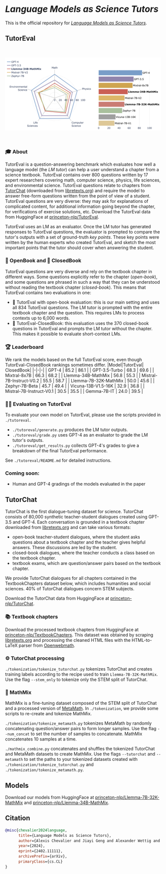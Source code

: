 # *Language Models as Science Tutors*

This is the official repository for [*Language Models as Science Tutors*](https://arxiv.org/abs/2402.11111). 


## TutorEval



<br>
<p align="center">
<img src="assets/main_radar_fig.png" width="800">
</p>
<br>

### 🎓 About
TutorEval is a question-answering benchmark which evaluates how well a language model (the *LM tutor*) can help a user understand a chapter from a science textbook. TutorEval contains over 800 questions written by 17 expert researchers covering math, computer science, physics, life sciences, and environmental science. TutorEval questions relate to chapters from [TutorChat](https://huggingface.co/datasets/princeton-nlp/TutorChat) (downloaded from [libretexts.org](https://libretexts.org)) and require the model to answer free-form questions written from the point of view of a student. TutorEval questions are very diverse: they may ask for explanations of complicated content, for additional information going beyond the chapter, for verifications of exercise solutions, etc. Download the TutorEval data from HuggingFace at [princeton-nlp/TutorEval](https://huggingface.co/datasets/princeton-nlp/TutorEval).

TutorEval uses an LM as an evaluator. Once the LM tutor has generated responses to TutorEval questions, the evaluator is prompted to compare the tutor's outputs with a set of ground-truth *key points*. These key points were written by the human experts who created TutorEval, and sketch the most important points that the tutor should cover when answering the student.

### 📖 OpenBook and 📕 ClosedBook

TutorEval questions are very diverse and rely on the textbook chapter in different ways. Some questions explicitly refer to the chapter (*open-book*), and some questions are phrased in such a way that they can be understood without reading the textbook chapter (*closed-book*). This means that TutorEval contains two evaluations in one:

- 📖 TutorEval with open-book evaluation: this is our main setting and uses all 834 TutorEval questions. The LM tutor is prompted with the entire textbook chapter and the question. This requires LMs to process contexts up to 6,000 words.
- 📕 TutorEval-ClosedBook: this evaluation uses the 370 closed-book questions in TutorEval and prompts the LM tutor without the chapter. This makes it possible to evaluate short-context LMs.

### 🏆 Leaderboard
We rank the models based on the full TutorEval score, even though TutorEval-ClosedBook rankings sometimes differ.
|Model|TutorEval| ClosedBook|
|-|-|-|
| GPT-4 | 85.2 | 86.1 | 
| GPT-3.5-Turbo | 68.3 | 69.6 | 
| Mixtral-8x7B | 66.3 | 68.2 | 
| Llemma-34B-MathMix | 56.8 | 55.3 | 
| Mistral-7B-Instruct-V0.2 | 55.5 | 58.7 | 
| Llemma-7B-32K-MathMix | 50.0 | 45.6 | 
| Zephyr-7B-Beta | 45.7 | 49.4 | 
| Vicuna-13B-V1.5-16K | 32.9 | 36.8 | 
| Mistral-7B-Instruct-V0.1 | 30.5  | 35.5 | 
| Gemma-7B-IT | 24.0 | 39.5 | 
### 🧑‍💻 Evaluating on TutorEval

To evaluate your own model on TutorEval, please use the scripts provided in `./tutoreval`.

- `./tutoreval/generate.py` produces the LM tutor outputs. 
- `./tutoreval/grade.py` uses GPT-4 as an evaluator to grade the LM tutor's outputs. 
- `./tutoreval/get_results.py` collects GPT-4's grades to give a breakdown of the final TutorEval performance.

See `./tutoreval/README.md` for detailed instructions.


### Coming soon:
-  Human and GPT-4 gradings of the models evaluated in the paper



## TutorChat
TutorChat is the first dialogue-tuning dataset for science. TutorChat consists of 80,000 synthetic teacher-student dialogues created using GPT-3.5 and GPT-4. Each conversation is grounded in a textbook chapter downloaded from [libretexts.org](https://libretexts.org) and can take various formats:
- open-book teacher-student dialogues, where the student asks questions about a textbook chapter and the teacher gives helpful answers. These discussions are led by the student.
- closed-book dialogues, where the teacher conducts a class based on the textbook chapter.
- textbook exams, which are question/answer pairs based on the textbook chapter.

We provide TutorChat dialogues for all chapters contained in the TextbookChapters dataset below, which includes humanities and social sciences. 40% of TutorChat dialogues concern STEM subjects.

Download the TutorChat data from HuggingFace at [princeton-nlp/TutorChat](https://huggingface.co/datasets/princeton-nlp/TutorChat). 

### 📚 Textbook chapters 
Download the processed textbook chapters from HuggingFace at [princeton-nlp/TextbookChapters](https://huggingface.co/datasets/princeton-nlp/TextbookChapters). This dataset was obtained by scraping [libretexts.org](https://libretexts.org) and processing the cleaned HTML files with the HTML-to-LaTeX parser from [Openwebmath](https://github.com/keirp/OpenWebMath). 

### ⚙️ TutorChat processing
`./tokenization/tokenize_tutorchat.py` tokenizes TutorChat and creates training labels according to the recipe used to train `Llemma-7B-32K-MathMix`. Use the flag `--stem_only` to tokenize only the STEM split of TutorChat.

### 🔢 MathMix
MathMix is a fine-tuning dataset composed of the STEM split of TutorChat and a processed version of [MetaMath](https://huggingface.co/datasets/meta-math/MetaMathQA). In `./tokenization`, we provide some scripts to re-create and tokenize MathMix.

`./tokenization/tokenize_metamath.py` tokenizes MetaMath by randomly concatenating question/answer pairs to form longer samples. Use the flag `--num_concat` to set the number of samples to concatenate. MathMix concatenates 10 samples at a time. 

`./mathmix_combine.py` concatenates and shuffles the tokenized TutorChat and MetaMath datasets to create MathMix. Use the flags `--tutorchat` and `--metamath` to set the paths to your tokenized datasets created with `./tokenization/tokenize_tutorchat.py` and `./tokenization/tokenize_metamath.py`.

## Models
Download our models from HuggingFace at [princeton-nlp/Llemma-7B-32K-MathMix](https://huggingface.co/princeton-nlp/Llemma-7B-32K-MathMix) and [princeton-nlp/Llemma-34B-MathMix](https://huggingface.co/princeton-nlp/Llemma-34B-MathMix).

## Citation
```bibtex
@misc{chevalier2024language,
      title={Language Models as Science Tutors}, 
      author={Alexis Chevalier and Jiayi Geng and Alexander Wettig and Howard Chen and Sebastian Mizera and Toni Annala and Max Jameson Aragon and Arturo Rodríguez Fanlo and Simon Frieder and Simon Machado and Akshara Prabhakar and Ellie Thieu and Jiachen T. Wang and Zirui Wang and Xindi Wu and Mengzhou Xia and Wenhan Jia and Jiatong Yu and Jun-Jie Zhu and Zhiyong Jason Ren and Sanjeev Arora and Danqi Chen},
      year={2024},
      eprint={2402.11111},
      archivePrefix={arXiv},
      primaryClass={cs.CL}
}
```

